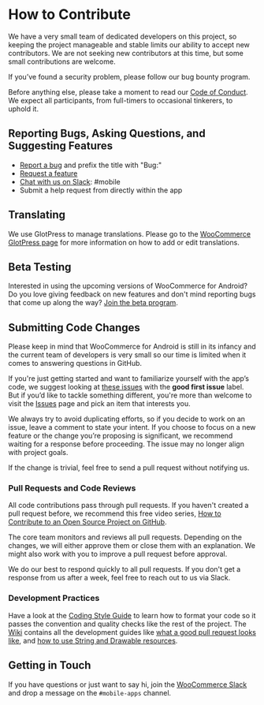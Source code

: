 # How to Contribute

We have a very small team of dedicated developers on this project, so keeping the project manageable and stable limits our ability to accept new contributors. We are not seeking new contributors at this time, but some small contributions are welcome.

If you’ve found a security problem, please follow our bug bounty program.

Before anything else, please take a moment to read our [Code of Conduct](CODE-OF-CONDUCT.md). We expect all participants, from full-timers to occasional tinkerers, to uphold it.

## Reporting Bugs, Asking Questions, and Suggesting Features

* [Report a bug](https://github.com/woocommerce/woocommerce-android/issues/new?template=Bug_report.md)  and prefix the title with "Bug:"
* [Request a feature](http://ideas.woocommerce.com/forums/133476-woocommerce?category_id=84283)
* [Chat with us on Slack](https://woocommerce.com/community-slack/): #mobile
* Submit a help request from directly within the app

## Translating

We use GlotPress to manage translations. Please go to the [WooCommerce GlotPress page](https://translate.wordpress.com/projects/woocommerce/) for more information on how to add or edit translations.

## Beta Testing

Interested in using the upcoming versions of WooCommerce for Android? Do you love giving feedback on new features and don't mind reporting bugs that come up along the way? [Join the beta program](https://woocommercehalo.wordpress.com/).

## Submitting Code Changes

Please keep in mind that WooCommerce for Android is still in its infancy and the current team of developers is very small so our time is limited when it comes to answering questions in GitHub.

 If you're just getting started and want to familiarize yourself with the app’s code, we suggest looking at [these issues](https://github.com/woocommerce/woocommerce-android/labels/good%20first%20issue) with the **good first issue** label. But if you’d like to tackle something different, you're more than welcome to visit the [Issues](https://github.com/woocommerce/woocommerce-android/issues) page and pick an item that interests you.

We always try to avoid duplicating efforts, so if you decide to work on an issue, leave a comment to state your intent. If you choose to focus on a new feature or the change you’re proposing is significant, we recommend waiting for a response before proceeding. The issue may no longer align with project goals.

If the change is trivial, feel free to send a pull request without notifying us.

### Pull Requests and Code Reviews

All code contributions pass through pull requests. If you haven't created a pull request before, we recommend this free video series, [How to Contribute to an Open Source Project on GitHub](https://egghead.io/courses/how-to-contribute-to-an-open-source-project-on-github).

The core team monitors and reviews all pull requests. Depending on the changes, we will either approve them or close them with an explanation. We might also work with you to improve a pull request before approval.

We do our best to respond quickly to all pull requests. If you don't get a response from us after a week, feel free to reach out to us via Slack.

### Development Practices

<!--TODO-->
Have a look at the [Coding Style Guide](https://github.com/woocommerce/woocommerce-android/wiki/Coding-Style) to learn how to format your code so it passes the convention and quality checks like the rest of the project. The [Wiki](https://github.com/woocommerce/woocommerce-android/wiki) contains all the development guides like [what a good pull request looks like](https://github.com/woocommerce/woocommerce-android/wiki/Pull-Request-Guidelines), and [how to use String and Drawable resources](https://github.com/woocommerce/woocommerce-android/wiki/Using-Android-Resources).

## Getting in Touch

If you have questions or just want to say hi, join the [WooCommerce Slack](https://woocommerce.com/community-slack/) and drop a message on the `#mobile-apps` channel.
